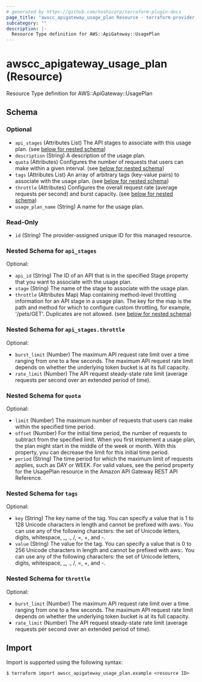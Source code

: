 ```yaml
---
# generated by https://github.com/hashicorp/terraform-plugin-docs
page_title: "awscc_apigateway_usage_plan Resource - terraform-provider-awscc"
subcategory: ""
description: |-
  Resource Type definition for AWS::ApiGateway::UsagePlan
---
```


# awscc_apigateway_usage_plan (Resource)

Resource Type definition for AWS::ApiGateway::UsagePlan



<!-- schema generated by tfplugindocs -->
## Schema

### Optional

- `api_stages` (Attributes List) The API stages to associate with this usage plan. (see [below for nested schema](#nestedatt--api_stages))
- `description` (String) A description of the usage plan.
- `quota` (Attributes) Configures the number of requests that users can make within a given interval. (see [below for nested schema](#nestedatt--quota))
- `tags` (Attributes List) An array of arbitrary tags (key-value pairs) to associate with the usage plan. (see [below for nested schema](#nestedatt--tags))
- `throttle` (Attributes) Configures the overall request rate (average requests per second) and burst capacity. (see [below for nested schema](#nestedatt--throttle))
- `usage_plan_name` (String) A name for the usage plan.

### Read-Only

- `id` (String) The provider-assigned unique ID for this managed resource.

<a id="nestedatt--api_stages"></a>
### Nested Schema for `api_stages`

Optional:

- `api_id` (String) The ID of an API that is in the specified Stage property that you want to associate with the usage plan.
- `stage` (String) The name of the stage to associate with the usage plan.
- `throttle` (Attributes Map) Map containing method-level throttling information for an API stage in a usage plan. The key for the map is the path and method for which to configure custom throttling, for example, '/pets/GET'. Duplicates are not allowed. (see [below for nested schema](#nestedatt--api_stages--throttle))

<a id="nestedatt--api_stages--throttle"></a>
### Nested Schema for `api_stages.throttle`

Optional:

- `burst_limit` (Number) The maximum API request rate limit over a time ranging from one to a few seconds. The maximum API request rate limit depends on whether the underlying token bucket is at its full capacity.
- `rate_limit` (Number) The API request steady-state rate limit (average requests per second over an extended period of time).



<a id="nestedatt--quota"></a>
### Nested Schema for `quota`

Optional:

- `limit` (Number) The maximum number of requests that users can make within the specified time period.
- `offset` (Number) For the initial time period, the number of requests to subtract from the specified limit. When you first implement a usage plan, the plan might start in the middle of the week or month. With this property, you can decrease the limit for this initial time period.
- `period` (String) The time period for which the maximum limit of requests applies, such as DAY or WEEK. For valid values, see the period property for the UsagePlan resource in the Amazon API Gateway REST API Reference.


<a id="nestedatt--tags"></a>
### Nested Schema for `tags`

Optional:

- `key` (String) The key name of the tag. You can specify a value that is 1 to 128 Unicode characters in length and cannot be prefixed with aws:. You can use any of the following characters: the set of Unicode letters, digits, whitespace, _, ., /, =, +, and -.
- `value` (String) The value for the tag. You can specify a value that is 0 to 256 Unicode characters in length and cannot be prefixed with aws:. You can use any of the following characters: the set of Unicode letters, digits, whitespace, _, ., /, =, +, and -.


<a id="nestedatt--throttle"></a>
### Nested Schema for `throttle`

Optional:

- `burst_limit` (Number) The maximum API request rate limit over a time ranging from one to a few seconds. The maximum API request rate limit depends on whether the underlying token bucket is at its full capacity.
- `rate_limit` (Number) The API request steady-state rate limit (average requests per second over an extended period of time).

## Import

Import is supported using the following syntax:

```shell
$ terraform import awscc_apigateway_usage_plan.example <resource ID>
```

